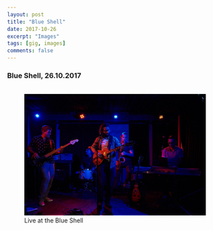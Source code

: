 ```yaml
---
layout: post
title: "Blue Shell"
date: 2017-10-26
excerpt: "Images"
tags: [gig, images]
comments: false
---
```


### Blue Shell, 26.10.2017

<figure class="half">
    <a href="https://github.com/Xarthas/b.phonicsband/blob/gh-pages/assets/img/blue-shell-1.jpg"><img https://github.com/Xarthas/b.phonicsband/blob/gh-pages/assets/img/blue-shell-1.jpg</a>
    <a href="https://github.com/Xarthas/b.phonicsband/blob/gh-pages/assets/img/blue-shell-3.jpg"><img src="https://github.com/Xarthas/b.phonicsband/blob/gh-pages/assets/img/blue-shell-3.jpg"></a>
    <figcaption>Live at the Blue Shell</figcaption>
</figure>

